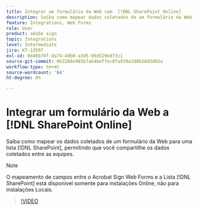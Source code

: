 ```yaml
---
title: Integrar um formulário da Web com  [!DNL SharePoint Online]
description: Saiba como mapear dados coletados de um formulário da Web para uma lista [!DNL SharePoint] de
feature: Integrations, Web Forms
role: User
product: adobe sign
topic: Integrations
level: Intermediate
jira: KT-13597
exl-id: 0e46b70f-da74-4db0-a3d5-96d529e8f3c1
source-git-commit: 063268e985b7a64beffec8fa939a3d8b38d3d03a
workflow-type: tm+mt
source-wordcount: '64'
ht-degree: 0%

---
```


# Integrar um formulário da Web a [!DNL SharePoint Online]

Saiba como mapear os dados coletados de um formulário da Web para uma lista [!DNL SharePoint], permitindo que você compartilhe os dados coletados entre as equipes.

>[!NOTE]
>
>O mapeamento de campos entre o Acrobat Sign Web Forms e a Lista [!DNL SharePoint] está disponível somente para instalações Online, não para instalações Locais.

>[!VIDEO](https://video.tv.adobe.com/v/3423565?quality=12&learn=on&hidetitle=true&captions=por_br)
